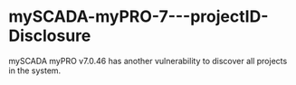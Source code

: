 # mySCADA-myPRO-7---projectID-Disclosure
mySCADA myPRO v7.0.46 has another vulnerability to discover all projects in the system.

